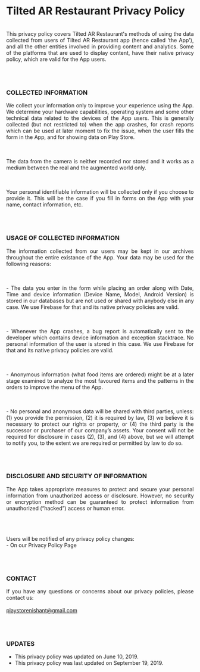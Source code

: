 <body align="justify">
<h1>Tilted AR Restaurant Privacy Policy</h1>
<br>This privacy policy covers Tilted AR Restaurant's methods of using the data collected from users of Tilted AR Restaurant app (hence called 'the App'), and all the other entities involved in providing content and analytics. Some of the platforms that are used to display content, have their native privacy policy, which are valid for the App users.


<br><br><h3>COLLECTED INFORMATION</h3>
We collect your information only to improve your experience using the App. We determine your hardware capabilities, operating system and some other technical data related to the devices of the App users. This is generally collected (but not restricted to) when the app crashes, for crash reports which can be used at later moment to fix the issue, when the user fills the form in the App, and for showing data on Play Store.

<br><br>The data from the camera is neither recorded nor stored and it works as a medium between the real and the augmented world only.

<br><br>Your personal identifiable information will be collected only if you choose to provide it. This will be the case if you fill in forms on the App with your name, contact information, etc.


<br><br><h3>USAGE OF COLLECTED INFORMATION</h3>
The information collected from our users may be kept in our archives throughout the entire existance of the App. Your data may be used for the following reasons:

<br><br>- The data you enter in the form while placing an order along with Date, Time and device information (Device Name, Model, Android Version) is stored in our databases but are not used or shared with anybody else in any case. We use Firebase for that and its native privacy policies are valid.

<br><br>- Whenever the App crashes, a bug report is automatically sent to the developer which contains device information and exception stacktrace. No personal information of the user is stored in this case. We use Firebase for that and its native privacy policies are valid.

<br><br>- Anonymous information (what food items are ordered) might be at a later stage examined to analyze the most favoured items and the patterns in the orders to improve the menu of the App.

<br><br>- No personal and anonymous data will be shared with third parties, unless: (1) you provide the permission, (2) it is required by law, (3) we believe it is necessary to protect our rights or property, or (4) the third party is the successor or purchaser of our company’s assets. Your consent will not be required for disclosure in cases (2), (3), and (4) above, but we will attempt to notify you, to the extent we are required or permitted by law to do so.


<br><br><h3>DISCLOSURE AND SECURITY OF INFORMATION</h3>
The App takes appropriate measures to protect and secure your personal information from unauthorized access or disclosure. However, no security or encryption method can be guaranteed to protect information from unauthorized (“hacked”) access or human error.


<br><br><br>Users will be notified of any privacy policy changes:
<br>- On our Privacy Policy Page


<br><br><h3>CONTACT</h3>
If you have any questions or concerns about our privacy policies, please contact us:
<br><br><a href="mailto:playstorenishant@gmail.com?Subject=Tilted%20AR%20Restaurant%20Privacy%20Policy" target="_top">playstorenishant@gmail.com</a>


<br><br><h3>UPDATES</h3>
- This privacy policy was updated on June 10, 2019.<br>
- This privacy policy was last updated on September 19, 2019.<br><br>
</body>
